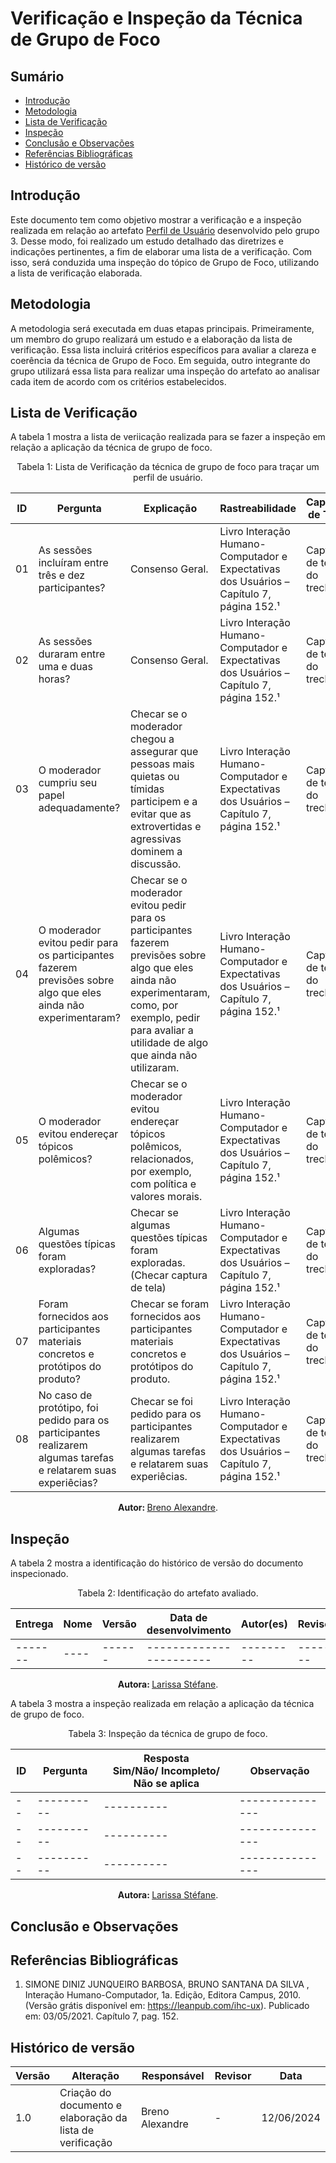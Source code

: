 # Verificação e Inspeção da Técnica de Grupo de Foco

## Sumário
* [Introdução](#Introdução)
* [Metodologia](#Metodologia)
* [Lista de Verificação](#Lista-de-Verificação)
* [Inspeção](#Inspeção)
* [Conclusão e Observações](#Conclusão-e-Observações)
* [Referências Bibliográficas](#Referências-Bibliográficas)
* [Histórico de versão](#Histórico-de-versão)


## Introdução

Este documento tem como objetivo mostrar a verificação e a inspeção realizada em relação ao artefato [Perfil de Usuário](https://interacao-humano-computador.github.io/2024.1-Correios/analise_de_requisitos/perfil_de_usuario/perfil_de_usuario/#grupo-de-foco) desenvolvido pelo grupo 3.  Desse modo, foi realizado um estudo detalhado das diretrizes e indicações pertinentes, a fim de elaborar uma lista de a verificação. Com isso, será conduzida uma inspeção do tópico de Grupo de Foco, utilizando a lista de verificação elaborada.

## Metodologia

A metodologia será executada em duas etapas principais. Primeiramente, um membro do grupo realizará um estudo e a elaboração da lista de verificação. Essa lista incluirá critérios específicos para avaliar a clareza e coerência da técnica de Grupo de Foco. Em seguida, outro integrante do grupo utilizará essa lista para realizar uma inspeção do artefato ao analisar cada item de acordo com os critérios estabelecidos. 

## Lista de Verificação

A tabela 1 mostra a lista de veriicação realizada para se fazer a inspeção em relação a aplicação da técnica de grupo de foco.

<center>

Tabela 1: Lista de Verificação da técnica de grupo de foco para traçar um perfil de usuário.

| ID |  Pergunta                                    | Explicação                                                                                                                                                | Rastreabilidade | Captura de Tela |
| -- | -------------------------------------------- | --------------------------------------------------------------------------------------------------------------------------------------------------------- | --------------- | --------------- |
| 01 | As sessões incluíram entre três e dez participantes? | Consenso Geral. | Livro Interação Humano-Computador e Expectativas dos Usuários – Capítulo 7, página 152.¹ | Captura de tela do trecho |
| 02 | As sessões duraram entre uma e duas horas? | Consenso Geral. | Livro Interação Humano-Computador e Expectativas dos Usuários – Capítulo 7, página 152.¹ | Captura de tela do trecho |
| 03 | O moderador cumpriu seu papel adequadamente? | Checar se o moderador chegou a assegurar que pessoas mais quietas ou tímidas participem e a evitar que as extrovertidas e agressivas dominem a discussão. | Livro Interação Humano-Computador e Expectativas dos Usuários – Capítulo 7, página 152.¹ | Captura de tela do trecho |
| 04 | O moderador evitou pedir para os participantes fazerem previsões sobre algo que eles ainda não experimentaram? | Checar se o moderador evitou pedir para os participantes fazerem previsões sobre algo que eles ainda não experimentaram, como, por exemplo, pedir para avaliar a utilidade de algo que ainda não utilizaram. | Livro Interação Humano-Computador e Expectativas dos Usuários – Capítulo 7, página 152.¹ | Captura de tela do trecho |
| 05 | O moderador evitou endereçar tópicos polêmicos? | Checar se o moderador evitou endereçar tópicos polêmicos, relacionados, por exemplo, com política e valores morais. | Livro Interação Humano-Computador e Expectativas dos Usuários – Capítulo 7, página 152.¹ | Captura de tela do trecho |
| 06 | Algumas questões típicas foram exploradas? | Checar se algumas questões típicas foram exploradas. (Checar captura de tela) | Livro Interação Humano-Computador e Expectativas dos Usuários – Capítulo 7, página 152.¹ | Captura de tela do trecho |
| 07 | Foram fornecidos aos participantes materiais concretos e protótipos do produto? | Checar se foram fornecidos aos participantes materiais concretos e protótipos do produto. | Livro Interação Humano-Computador e Expectativas dos Usuários – Capítulo 7, página 152.¹ | Captura de tela do trecho |
| 08 | No caso de protótipo, foi pedido para os participantes realizarem algumas tarefas e relatarem suas experiêcias? | Checar se foi pedido para os participantes realizarem algumas tarefas e relatarem suas experiêcias. | Livro Interação Humano-Computador e Expectativas dos Usuários – Capítulo 7, página 152.¹ | Captura de tela do trecho |


<b> Autor: </b> <a href="https://github.com/brenoalexandre0">Breno Alexandre</a>.

</center>

## Inspeção

A tabela 2 mostra a identificação do histórico de versão do documento inspecionado.

<center>

Tabela 2: Identificação do artefato avaliado.
 
| Entrega | Nome | Versão | Data de desenvolvimento | Autor(es) | Revisor |
| ------- | ---- | ------ | ----------------------- | --------- | ------- |
| ------- | ---- | ------ | ----------------------- | --------- | ------- |

<b> Autora: </b> <a href="https://github.com/SkywalkerSupreme">Larissa Stéfane</a>.

</center>

A tabela 3 mostra a inspeção realizada em relação a aplicação da técnica de grupo de foco.

<center>

Tabela 3: Inspeção da técnica de grupo de foco.

| ID |  Pergunta | Resposta <br> Sim/Não/ Incompleto/ Não se aplica | Observação | 
| -- | ----------| ---------- | --------------- | 
| -- | ----------| ---------- | --------------- | 
| -- | ----------| ---------- | --------------- | 
| -- | ----------| ---------- | --------------- | 

<b> Autora: </b> <a href="https://github.com/SkywalkerSupreme">Larissa Stéfane</a>.

</center>

## Conclusão e Observações


## Referências Bibliográficas

1. SIMONE DINIZ JUNQUEIRO BARBOSA, BRUNO SANTANA DA SILVA , Interação Humano-Computador, 1a. Edição, Editora Campus, 2010. (Versão grátis disponível em: https://leanpub.com/ihc-ux). Publicado em: 03/05/2021. Capítulo 7, pag. 152.


## Histórico de versão

| Versão | Alteração                                                  | Responsável     | Revisor         | Data       |
| ------ | ---------------------------------------------------------- | --------------- | --------------- | ---------- |
| 1.0    | Criação do documento  e elaboração da lista de verificação | Breno Alexandre | -               | 12/06/2024 |
